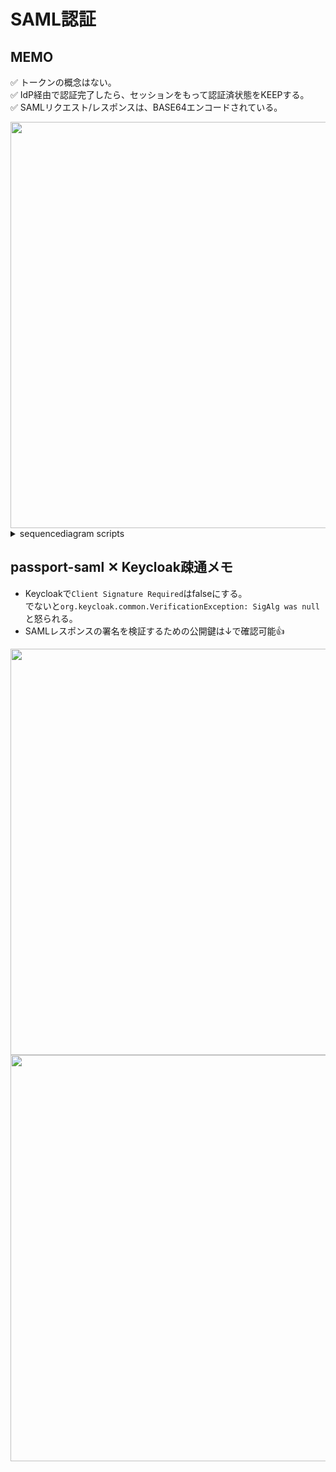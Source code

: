 # SAML認証
## MEMO
✅ トークンの概念はない。<br>
✅ IdP経由で認証完了したら、セッションをもって認証済状態をKEEPする。<br>
✅ SAMLリクエスト/レスポンスは、BASE64エンコードされている。

<img src="https://github.com/daisuketakakuwa/nodejs-learning/assets/66095465/887afc4a-bd1b-44d2-93de-1cea16476256" width="650px">

<details>
<summary>sequencediagram scripts</summary>
Browser->ClientApp:未認証でアクセス
note over ClientApp:未認証の場合IdPへSAMLリクエスト
ClientApp->Browser:SAMLリクエスト
Browser->IdP:302 SAMLリクエスト
IdP->Browser:ID/PW要求
Browser->IdP:ID/PW入力
note over IdP:SAMLレスポンス作成(**🔒秘密鍵で署名する**)
IdP->Browser:200 SAMLレスポンス
note over Browser:ScriptでPOST /auth/callback実行
Browser->ClientApp:POST /auth/callback with SAMLレスポンス
note over ClientApp:SAMLレスポンス検証\n→**🔒公開鍵で署名検証**\n→ 検証OKだったらリダイレクト
ClientApp->Browser:TOPページへリダイレクト
</details>

## passport-saml ✕ Keycloak疎通メモ
- Keycloakで`Client Signature Required`はfalseにする。<br>
でないと`org.keycloak.common.VerificationException: SigAlg was null`と怒られる。
- SAMLレスポンスの署名を検証するための公開鍵は↓で確認可能👍

<img src="https://github.com/daisuketakakuwa/nodejs-learning/assets/66095465/c46885ae-029d-410a-90ee-fe00e213c690" width="650px">
<img src="https://github.com/daisuketakakuwa/nodejs-learning/assets/66095465/9d2b450b-5cc0-423b-b232-00aaddf2ddea" width="650px">
